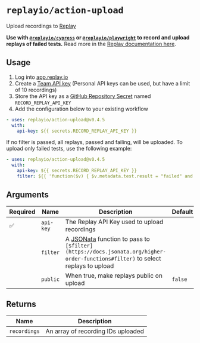 # `replayio/action-upload`

Upload recordings to [Replay](https://replay.io)

**Use with [`@replayio/cypress`](https://github.com/replayio/replay-cli/tree/main/packages/cypress) or [`@replayio/playwright`](https://github.com/replayio/replay-cli/tree/main/packages/playwright) to record and upload replays of failed tests.** Read more in the [Replay documentation here](https://docs.replay.io/docs/recording-tests-9f771761436440e6b672701e6107d2b1#2f17815187014b5b931eebf84141b1b7).

## Usage

1. Log into [app.replay.io](https://app.replay.io)
2. Create a [Team API key](https://docs.replay.io/docs/setting-up-a-team-f5bd9ee853814d6f84e23fb535066199#4913df9eb7384a94a23ccbf335189370) (Personal API keys can be used, but have a limit of 10 recordings)
3. Store the API key as a [GitHub Repository Secret](https://docs.github.com/en/actions/security-guides/encrypted-secrets#creating-encrypted-secrets-for-a-repository) named `RECORD_REPLAY_API_KEY`
4. Add the configuration below to your existing workflow

```yaml
- uses: replayio/action-upload@v0.4.5
  with:
    api-key: ${{ secrets.RECORD_REPLAY_API_KEY }}
```

If no filter is passed, all replays, passed and failing, will be uploaded. To upload only failed tests, use the following example:

```yaml
- uses: replayio/action-upload@v0.4.5
  with:
    api-key: ${{ secrets.RECORD_REPLAY_API_KEY }}
    filter: ${{ 'function($v) { $v.metadata.test.result = "failed" and $v.status = "onDisk" }' }}
```

## Arguments

Required | Name | Description | Default
-------- | ---- | ----------- | -------
:white_check_mark: | `api-key` | The Replay API Key used to upload recordings
&nbsp; | `filter` | A [JSONata](https://jsonata.org/) function to pass to `[$filter](https://docs.jsonata.org/higher-order-functions#filter)` to select replays to upload | 
&nbsp; | `public` | When true, make replays public on upload | `false`

## Returns

Name | Description
---- | -----------
`recordings` | An array of recording IDs uploaded
